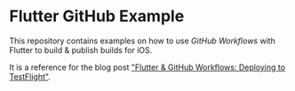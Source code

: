 # Flutter GitHub Example

This repository contains examples on how to use _GitHub Workflows_ with Flutter to build & publish builds for iOS.

It is a reference for the blog post ["Flutter & GitHub Workflows: Deploying to TestFlight"](http://jorgen.tjer.no/post/2022/02/26/2022-02-26-flutter-github-workflows-and-testflight/).